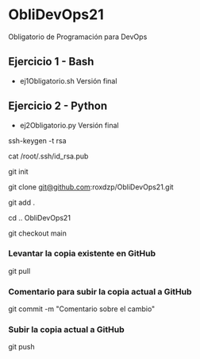 # ObliDevOps21
Obligatorio de Programación para DevOps

## Ejercicio 1 - Bash
 - ej1Obligatorio.sh
    Versión final

## Ejercicio 2 - Python
 - ej2Obligatorio.py
    Versión final





ssh-keygen -t rsa

cat /root/.ssh/id_rsa.pub

git init

git clone git@github.com:roxdzp/ObliDevOps21.git

git add .

cd .. ObliDevOps21

git checkout main

### Levantar la copia existente en GitHub
git pull

### Comentario para subir la copia actual a GitHub
git commit -m "Comentario sobre el cambio"

### Subir la copia actual a GitHub
git push
